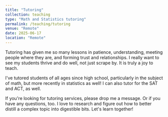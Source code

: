 ```yaml
---
title: "Tutoring"
collection: teaching
type: "Math and Statistics tutoring"
permalink: /teaching/tutoring
venue: "Remote"
date: 2025-06-17
location: "Remote"
---
```


Tutoring has given me so many lessons in patience, understanding, meeting people where they are, and forming trust and relationships. I really want to see my students thrive and do well, not just scrape by. It is truly a joy to teach. 

I've tutored students of all ages since high school, particularly in the subject of math, but more recently in statistics as well! I can also tutor for the SAT and ACT, as well.

If you're looking for tutoring services, please drop me a message. Or if you have any questions, too. I love to research and figure out how to better distill a complex topic into digestible bits. Let's learn together!
